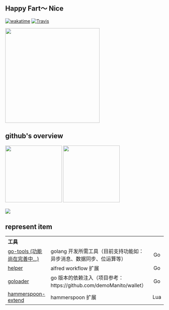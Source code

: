 ## Happy Fart～ Nice
[![wakatime](https://wakatime.com/badge/user/2b8721ce-129f-413a-8c60-69d3022357a9.svg)]()
[![Travis](https://img.shields.io/badge/bestlanguage-golang-green)]()

<img src="https://media4.giphy.com/media/jUKclR7NLwnQXUdKFZ/giphy.gif" width="300px">


## github's overview
<div>
  <img height="180" src="https://github-readme-stats.vercel.app/api?username=demoManito&include_all_commits=true&show_icons=true&hide_border=true&theme=dracula&locale=cn"/>
  <img height="180" src="https://github-readme-stats.vercel.app/api/top-langs/?username=demoManito&locale=cn"/>
</div>
<br>
<img src="https://github-profile-trophy.vercel.app/?username=demoManito&column=7&theme=dracula"/>

<!--
<details>
  <summary>
    English
  </summary>
  <div>
    <div>
      <img height="180" src="https://github-readme-stats.vercel.app/api?username=demoManito&include_all_commits=true&show_icons=true&hide_border=true&theme=dracula&theme=onedark"/>
      <img height="180" src="https://github-readme-stats.vercel.app/api/top-langs/?username=demoManito"/>
    </div>
  <div>
</details>
-->



## represent item
<table>
 <th colspan="3" align="left">工具</th>
 <tr>
    <td><a href="https://github.com/demoManito/go-tools">go-tools (功能尚在完善中...)</a></td>
    <td>golang 开发所需工具（目前支持功能如：异步消息、数据同步、位运算等）</td>
    <td align="center">Go</td>
 </tr>
 <tr>
    <td><a href="https://github.com/demoManito/helper">helper</a></td>
    <td>alfred workflow 扩展</td>
    <td align="center">Go</td>
  </tr>
  <tr>
    <td><a href="https://github.com/demoManito/goloader">goloader</a></td>
    <td>go 版本的依赖注入（项目参考：https://github.com/demoManito/wallet）</td>
    <td align="center">Go</td>
  </tr>
<!--   <tr>
    <td><a href="https://github.com/demoManito/gin-handler">gin-handle</a></td>
    <td>handler 治理解决方案 (基于 gin)</td>
    <td align="center">Go</td>
  </tr> -->
  <tr>
    <td><a href="https://github.com/demoManito/hammerspoon-extend">hammerspoon-extend</a></td>
    <td>hammerspoon 扩展</td>
    <td align="center">Lua</td>
  </tr>
</table>
